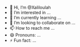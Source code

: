 - 👋 Hi, I’m @Xaliloulah
- 👀 I’m interested in ...
- 🌱 I’m currently learning ...
- 💞️ I’m looking to collaborate on ...
- 📫 How to reach me ...
- 😄 Pronouns: ...
- ⚡ Fun fact: ...

<!---
Xaliloulah/Xaliloulah is a ✨ special ✨ repository because its `README.md` (this file) appears on your GitHub profile.
You can click the Preview link to take a look at your changes.
--->
